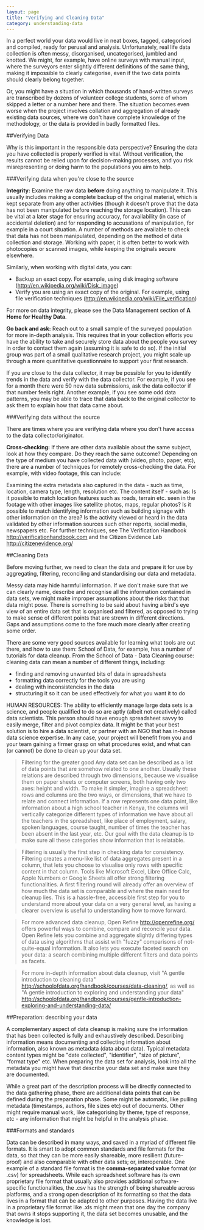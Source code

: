 ```yaml
---
layout: page
title: "Verifying and Cleaning Data"
category: understanding-data
---
```

In a perfect world your data would live in neat boxes, tagged, categorised and compiled, ready for perusal and analysis. Unfortunately, real life data collection is often messy, disorganised, uncategorised, jumbled and knotted. We might, for example, have online surveys with manual input, where the surveyors enter slightly different definitions of the same thing, making it impossible to clearly categorise, even if the two data points should clearly belong together.

Or, you might have a situation in which thousands of hand-written surveys are transcribed by dozens of volunteer college students, some of whom skipped a letter or a number here and there. The situation becomes even worse when the project involves collation and aggregation of already existing data sources, where we don't have complete knowledge of the methodology, or the data is provided in badly formatted files.

##Verifying Data

Why is this important in the responsible data perspective? Ensuring the data you have collected is properly verified is vital. Without verification, the results cannot be relied upon for decision-making processes, and you risk misrepresenting or doing harm to the populations you aim to help.

###Verifying data when you're close to the source

**Integrity:** Examine the raw data **before** doing anything to manipulate it. This usually includes making a complete backup of the original material, which is kept separate from any other activities (though it doesn't prove that the data has not been manipulated before reaching the storage location). This can be vital at a later stage for ensuring accuracy, for availability (in case of accidental deletion) and for responding to accusations of manipulation, for example in a court situation. A number of methods are available to check that data has not been manipulated, depending on the method of data collection and storage. Working with paper, it is often better to work with photocopies or scanned images, while keeping the originals secure elsewhere.

Similarly, when working with digital data, you can:

* Backup an exact copy. For example, using disk imaging software (http://en.wikipedia.org/wiki/Disk_image)
* Verify you are using an exact copy of the original. For example, using file verification techniques (http://en.wikipedia.org/wiki/File_verification)

For more on data integrity, please see the Data Management section of **A Home for Healthy Data**.

**Go back and ask:** Reach out to a small sample of the surveyed population for more in-depth analysis. This requires that in your collection efforts you have the ability to take and securely store data about the people you survey in order to contact them again (assuming it is safe to do so). If the initial group was part of a small qualitative research project, you might scale up through a more quantitative questionnaire to support your first research.

If you are close to the data collector, it may be possible for you to identify trends in the data and verify with the data collector. For example, if you see for a month there were 50 new data submissions, ask the data collector if that number feels right. Another example, if you see some odd data patterns, you may be able to trace that data back to the original collector to ask them to explain how that data came about.

###Verifying data without the source

There are times where you are verifying data where you don't have access to the data collector/originator.

**Cross-checking:** If there are other data available about the same subject, look at how they compare. Do they reach the same outcome? Depending on the type of medium you have collected data with (video, photo, paper, etc), there are a number of techniques for remotely cross-checking the data. For example, with video footage, this can include:

Examining the extra metadata also captured in the data - such as time, location, camera type, length, resolution etc.
The content itself - such as:
Is it possible to match location features such as roads, terrain etc. seen in the footage with other images like satellite photos, maps, regular photos?
Is it possible to match identifying information such as building signage with other information on the area?
Is the activity viewed or heard in the data validated by other information sources such other reports, social media, newspapers etc.
For further techniques, see The Verification Handbook http://verificationhandbook.com and the Citizen Evidence Lab http://citizenevidence.org/

##Cleaning Data

Before moving further, we need to clean the data and prepare it for use by aggregating, filtering, reconciling and standardising our data and metadata.

Messy data may hide harmful information. If we don't make sure that we can clearly name, describe and recognise all the information contained in data sets, we might make improper assumptions about the risks that that data might pose. There is something to be said about having a bird's eye view of an entire data set that is organised and filtered, as opposed to trying to make sense of different points that are strewn in different directions. Gaps and assumptions come to the fore much more clearly after creating some order.

There are some very good sources available for learning what tools are out there, and how to use them: School of Data, for example, has a number of tutorials for data cleanup. From the School of Data - Data Cleaning course: cleaning data can mean a number of different things, including:

* finding and removing unwanted bits of data in spreadsheets
* formatting data correctly for the tools you are using
* dealing with inconsistencies in the data
* structuring it so it can be used effectively for what you want it to do

HUMAN RESOURCES: The ability to efficiently manage large data sets is a science, and people qualified to do so are aptly (albeit not creatively) called data scientists. This person should have enough spreadsheet savvy to easily merge, filter and pivot complex data. It might be that your best solution is to hire a data scientist, or partner with an NGO that has in-house data science expertise. In any case, your project will benefit from you and your team gaining a firmer grasp on what procedures exist, and what can (or cannot) be done to clean up your data set.

>Filtering for the greater good
Any data set can be described as a list of data points that are somehow related to one another. Usually these relations are described through two dimensions, because we visualise them on paper sheets or computer screens, both having only two axes: height and width. To make it simpler, imagine a spreadsheet: rows and columns are the two ways, or dimensions, that we have to relate and connect information. If a row represents one data point, like information about a high school teacher in Kenya, the columns will vertically categorize different types of information we have about all the teachers in the spreadsheet, like place of employment, salary, spoken languages, course taught, number of times the teacher has been absent in the last year, etc. Our goal with the data cleanup is to make sure all these categories show information that is relatable.

>Filtering is usually the first step in checking data for consistency. Filtering creates a menu-like list of data aggregates present in a column, that lets you choose to visualise only rows with specific content in that column. Tools like Microsoft Excel,  Libre Office Calc, Apple Numbers or Google Sheets all offer strong filtering functionalities. A first filtering round will already offer an overview of how much the data set is comparable and where the main need for cleanup lies. This is a hassle-free, accessible first step for you to understand more about your data on a very general level, as having a clearer overview is useful to understanding how to move forward.

>For more advanced data cleanup, Open Refine http://openrefine.org/ offers powerful ways to combine, compare and reconcile your data. Open Refine lets you combine and aggregate slightly differing types of data using algorithms that assist with "fuzzy" comparisons of not-quite-equal information. It also lets you execute faceted search on your data: a search combining multiple different filters and data points as facets.

>For more in-depth information about data cleanup, visit "A gentle introduction to cleaning data" http://schoolofdata.org/handbook/courses/data-cleaning/, as well as "A gentle introduction to exploring and understanding your data" http://schoolofdata.org/handbook/courses/gentle-introduction-exploring-and-understanding-data/

##Preparation: describing your data

A complementary aspect of data cleanup is making sure the information that has been collected is fully and exhaustively described. Describing information means documenting and collecting information about information, also known as metadata (data about data). Typical metadata content types might be "date collected", "identifier", "size of picture", "format type" etc. When preparing the data set for analysis, look into all the metadata you might have that describe your data set and make sure they are documented.

While a great part of the description process will be directly connected to the data gathering phase, there are additional data points that can be defined during the preparation phase. Some might be automatic, like pulling metadata (timestamps, authors, file sizes etc) out of documents. Other might require manual work, like categorising by theme, type of response, etc - any information that might be helpful in the analysis phase.

###Formats and standards

Data can be described in many ways, and saved in a myriad of different file formats. It is smart to adopt common standards and file formats for the data, so that they can be more easily shareable, more resilient (future-proof) and also comparable with other data sets; or, interoperable. One example of a standard file format is the **comma-separated value** format (or .csv) for spreadsheets. While each spreadsheet software has its own proprietary file format that usually also provides additional software-specific functionalities, the .csv has the strength of being shareable across platforms, and a strong open description of its formatting so that the data lives in a format that can be adapted to other purposes. Having the data live in a proprietary file format like .xls might mean that one day the company that owns it stops supporting it, the data set becomes unusable, and the knowledge is lost.
